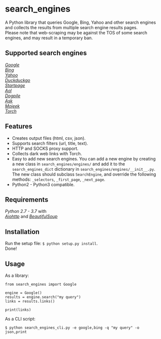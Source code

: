 # search_engines  
A Python library that queries Google, Bing, Yahoo and other search engines and collects the results from multiple search engine results pages.  
Please note that web-scraping may be against the TOS of some search engines, and may result in a temporary ban.

## Supported search engines  

_[Google](https://www.google.com)_  
_[Bing](https://www.bing.com)_  
_[Yahoo](https://search.yahoo.com)_  
_[Duckduckgo](https://duckduckgo.com)_  
_[Startpage](https://www.startpage.com)_  
_[Aol](https://search.aol.com)_  
_[Dogpile](https://www.dogpile.com)_  
_[Ask](https://uk.ask.com)_  
_[Mojeek](https://www.mojeek.com)_  
_[Torch](http://xmh57jrzrnw6insl.onion/4a1f6b371c/search.cgi)_  

## Features  

 - Creates output files (html, csv, json).  
 - Supports search filters (url, title, text).  
 - HTTP and SOCKS proxy support.  
 - Collects dark web links with Torch.  
 - Easy to add new search engines. You can add a new engine by creating a new class in `search_engines/engines/` and add it to the  `search_engines_dict` dictionary in `search_engines/engines/__init__.py`. The new class should subclass `SearchEngine`, and override the following methods: `_selectors`, `_first_page`, `_next_page`. 
 - Python2 - Python3 compatible.  

## Requirements  

_Python 2.7 - 3.7_ with  
_[Aiohttp](https://docs.aiohttp.org/en/stable/index.html)_ and
_[BeautifulSoup](https://www.crummy.com/software/BeautifulSoup/bs4/doc/)_  

## Installation  

Run the setup file: `$ python setup.py install`.  
Done!  

## Usage  

As a library:  

```
from search_engines import Google

engine = Google()
results = engine.search("my query")
links = results.links()

print(links)
```

As a CLI script:  

```  
$ python search_engines_cli.py -e google,bing -q "my query" -o json,print
```
